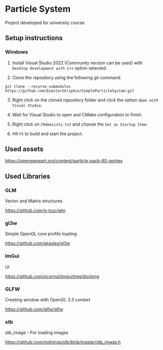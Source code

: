 # Particle System

Project developed for university course.

## Setup instructions

### Windows

1. Install Visual Studio 2022 (Community version can be used) with `Desktop development with C++` option selected.

2. Clone the repository using the following git command:
```
git clone --recurse-submodules https://github.com/DimitarSkripkin/SimpleParticleSystem.git
```

3. Right click on the cloned repository folder and click the option `Open with Visual Studio`.

4. Wait for Visual Studio to open and CMake configuration to finish.

5. Right click on `CMakeLists.txt` and choose the `Set as Startup Item`.

6. Hit `F5` to build and start the project.

## Used assets

https://opengameart.org/content/particle-pack-80-sprites

## Used Libraries

### GLM
Vector and Matrix structures

https://github.com/g-truc/glm

### gl3w
Simple OpenGL core profile loading

https://github.com/skaslev/gl3w

### ImGui
UI

https://github.com/ocornut/imgui/tree/docking

### GLFW
Creating window with OpenGL 3.3 context

https://github.com/glfw/glfw

### stb
stb_image - For loading images

https://github.com/nothings/stb/blob/master/stb_image.h
